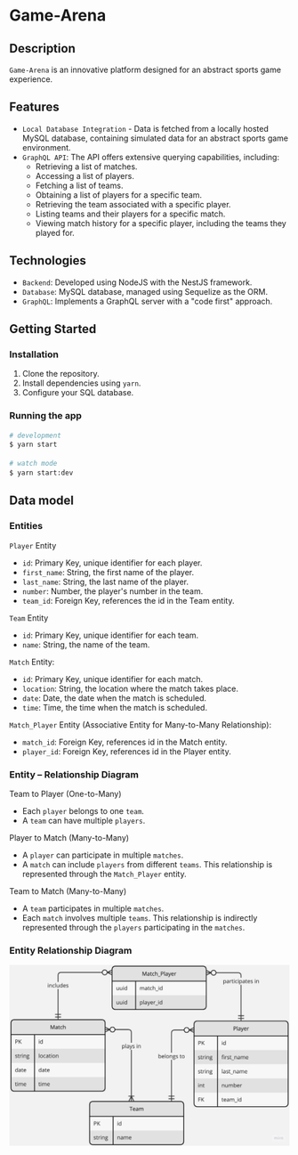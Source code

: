 # Game-Arena

## Description

`Game-Arena` is an innovative platform designed for an abstract sports game experience. 

## Features
- `Local Database Integration` - Data is fetched from a locally hosted MySQL database, containing simulated data for an abstract sports game environment.
- `GraphQL API`: The API offers extensive querying capabilities, including:
  - Retrieving a list of matches.
  - Accessing a list of players.
  - Fetching a list of teams.
  - Obtaining a list of players for a specific team.
  - Retrieving the team associated with a specific player.
  - Listing teams and their players for a specific match.
  - Viewing match history for a specific player, including the teams they played for.

## Technologies
- `Backend`: Developed using NodeJS with the NestJS framework.
- `Database`: MySQL database, managed using Sequelize as the ORM.
- `GraphQL`: Implements a GraphQL server with a "code first" approach.

## Getting Started

### Installation

1. Clone the repository.
2. Install dependencies using `yarn`.
3. Configure your SQL database.

### Running the app

```bash
# development
$ yarn start

# watch mode
$ yarn start:dev
```

## Data model

### Entities

`Player` Entity
  - `id`: Primary Key, unique identifier for each player.
  - `first_name`: String, the first name of the player.
  - `last_name`: String, the last name of the player.
  - `number`: Number, the player's number in the team.
  - `team_id`: Foreign Key, references the id in the Team entity.

`Team` Entity
  - `id`: Primary Key, unique identifier for each team.
  - `name`: String, the name of the team.

`Match` Entity:
- `id`: Primary Key, unique identifier for each match.
- `location`: String, the location where the match takes place.
- `date`: Date, the date when the match is scheduled.
- `time`: Time, the time when the match is scheduled.

`Match_Player` Entity (Associative Entity for Many-to-Many Relationship):
  - `match_id`: Foreign Key, references id in the Match entity.
  - `player_id`: Foreign Key, references id in the Player entity.

### Entity – Relationship Diagram

Team to Player (One-to-Many)
  - Each `player` belongs to one `team`.
  - A `team` can have multiple `players`.

Player to Match (Many-to-Many)
  - A `player` can participate in multiple `matches`.
  - A `match` can include `players` from different `teams`. This relationship is represented through the `Match_Player` entity.

Team to Match (Many-to-Many)
  - A `team` participates in multiple `matches`.
  - Each `match` involves multiple `teams`. This relationship is indirectly represented through the `players` participating in the `matches`.

### Entity Relationship Diagram

![ERD](ERD.jpg)
